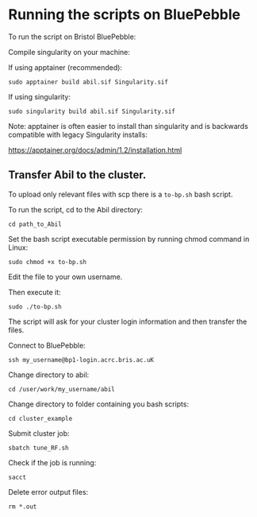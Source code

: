 

# Running the scripts on BluePebble

To run the script on Bristol BluePebble:

Compile singularity on your machine:

If using apptainer (recommended):

``` sudo apptainer build abil.sif Singularity.sif  ```

If using singularity:

``` sudo singularity build abil.sif Singularity.sif  ```

Note: apptainer is often easier to install than singularity and is backwards compatible with legacy Singularity installs:

https://apptainer.org/docs/admin/1.2/installation.html

## Transfer Abil to the cluster.

To upload only relevant files with scp there is a `to-bp.sh` bash script.

To run the script, cd to the Abil directory:

``` cd path_to_Abil ```

Set the bash script executable permission by running chmod command in Linux:

``` sudo chmod +x to-bp.sh ```

Edit the file to your own username.

Then execute it:

``` sudo ./to-bp.sh ``` 

The script will ask for your cluster login information and then transfer the files.



Connect to BluePebble:

``` ssh my_username@bp1-login.acrc.bris.ac.uK ``` 


Change directory to abil:

``` cd /user/work/my_username/abil ``` 


Change directory to folder containing you bash scripts:

``` cd cluster_example ``` 


Submit cluster job:

``` sbatch tune_RF.sh ``` 


Check if the job is running:

``` sacct ``` 


Delete error output files:

``` rm *.out ```
